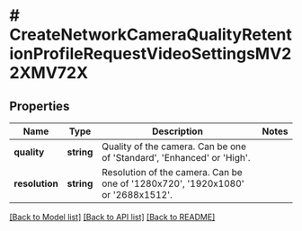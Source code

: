 # # CreateNetworkCameraQualityRetentionProfileRequestVideoSettingsMV22XMV72X

## Properties

Name | Type | Description | Notes
------------ | ------------- | ------------- | -------------
**quality** | **string** | Quality of the camera. Can be one of &#39;Standard&#39;, &#39;Enhanced&#39; or &#39;High&#39;. |
**resolution** | **string** | Resolution of the camera. Can be one of &#39;1280x720&#39;, &#39;1920x1080&#39; or &#39;2688x1512&#39;. |

[[Back to Model list]](../../README.md#models) [[Back to API list]](../../README.md#endpoints) [[Back to README]](../../README.md)

